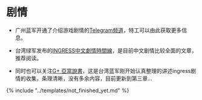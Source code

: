 # 剧情

- 广州蓝军开通了介绍游戏剧情的[Telegram频道](https://telegram.me/ingress_story2016)，特工可以由此获取更多信息。

- 台湾绿军发布的[INGRESS中文劇情時間線](http://www.ingress.game.tw/2016/03/ingress.html)，是目前中文剧情比较全面的文章，推荐阅读。

- 同时也可以关注[G+ 亞當說書](https://plus.google.com/collection/Qa8_aB)，这是台湾蓝军刚开始认真整理的讲述ingress剧情的收集，条理清晰，没有多余内容，目前更新到第三章...

{% include "../templates/not_finished_yet.md" %}
